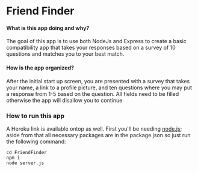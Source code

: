 # Friend Finder

#### What is this app doing and why?
The goal of this app is to use both NodeJs and Express to create a basic compatibility app that takes your responses based on a survey of 10 questions and matches you to your best match.

#### How is the app organized?
After the initial start up screen, you are presented with a survey that takes your name, a link to a profile picture, and ten questions where you may put a response from 1-5 based on the question. All fields need to be filled otherwise the app will disallow you to continue

### How to run this app
A Heroku link is available ontop as well.
First you'll be needing [node.js](https://nodejs.org/en/download/); aside from that all necessary packages are in the package.json so just run the following command:
```
cd FriendFinder
npm i
node server.js
```
